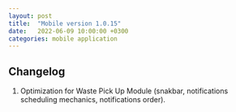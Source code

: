 ```yaml
---
layout: post
title:  "Mobile version 1.0.15"
date:   2022-06-09 10:00:00 +0300
categories: mobile application
---
```


Changelog
---
1. Optimization for Waste Pick Up Module (snakbar, notifications scheduling mechanics, notifications order).
